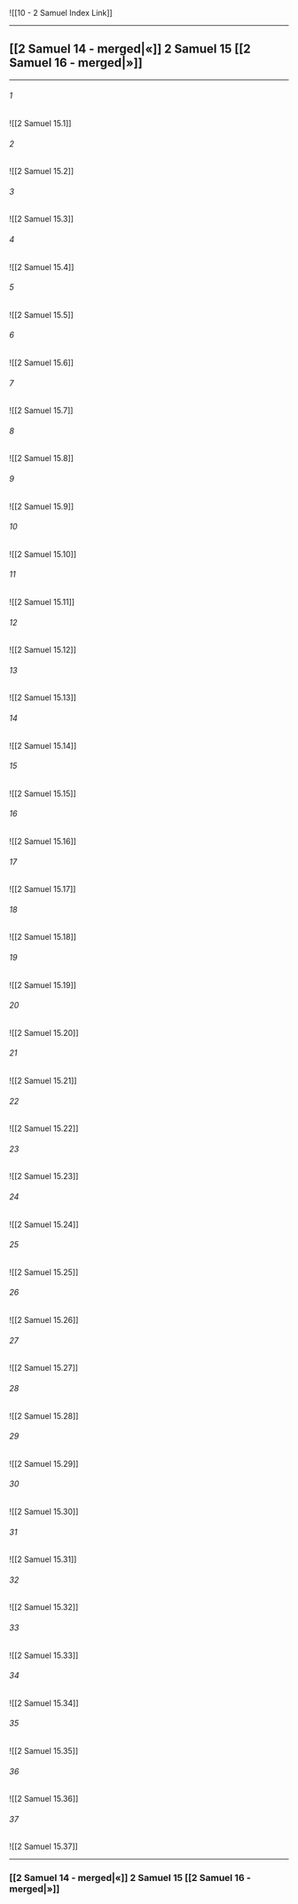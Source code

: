 ![[10 - 2 Samuel Index Link]]

---
##  [[2 Samuel 14 - merged|«]] 2 Samuel 15 [[2 Samuel 16 - merged|»]]

---

###### 1
![[2 Samuel 15.1]] 

###### 2
![[2 Samuel 15.2]] 

###### 3
![[2 Samuel 15.3]] 

###### 4
![[2 Samuel 15.4]]

###### 5 
![[2 Samuel 15.5]] 

###### 6
![[2 Samuel 15.6]] 

###### 7
![[2 Samuel 15.7]] 

###### 8
![[2 Samuel 15.8]] 

###### 9
![[2 Samuel 15.9]] 

###### 10
![[2 Samuel 15.10]] 

###### 11
![[2 Samuel 15.11]] 

###### 12
![[2 Samuel 15.12]]

###### 13
![[2 Samuel 15.13]] 

###### 14
![[2 Samuel 15.14]] 

###### 15
![[2 Samuel 15.15]]

###### 16
![[2 Samuel 15.16]] 

###### 17
![[2 Samuel 15.17]]

###### 18
![[2 Samuel 15.18]] 

###### 19
![[2 Samuel 15.19]] 

###### 20
![[2 Samuel 15.20]]

###### 21
![[2 Samuel 15.21]] 

###### 22
![[2 Samuel 15.22]] 

###### 23
![[2 Samuel 15.23]]

###### 24
![[2 Samuel 15.24]] 

###### 25
![[2 Samuel 15.25]]

###### 26
![[2 Samuel 15.26]] 

###### 27
![[2 Samuel 15.27]] 

###### 28
![[2 Samuel 15.28]]

###### 29
![[2 Samuel 15.29]] 

###### 30
![[2 Samuel 15.30]] 

###### 31
![[2 Samuel 15.31]] 

###### 32
![[2 Samuel 15.32]] 

###### 33
![[2 Samuel 15.33]]

###### 34
![[2 Samuel 15.34]] 

###### 35
![[2 Samuel 15.35]]

###### 36
![[2 Samuel 15.36]] 

###### 37
![[2 Samuel 15.37]] 


---
###  [[2 Samuel 14 - merged|«]] 2 Samuel 15 [[2 Samuel 16 - merged|»]]